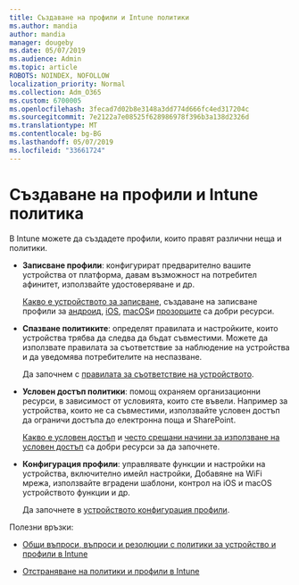 ```yaml
---
title: Създаване на профили и Intune политики
ms.author: mandia
author: mandia
manager: dougeby
ms.date: 05/07/2019
ms.audience: Admin
ms.topic: article
ROBOTS: NOINDEX, NOFOLLOW
localization_priority: Normal
ms.collection: Adm_O365
ms.custom: 6700005
ms.openlocfilehash: 3fecad7d02b8e3148a3dd774d666fc4ed317204c
ms.sourcegitcommit: 7e2122a7e08525f628986978f396b3a138d2326d
ms.translationtype: MT
ms.contentlocale: bg-BG
ms.lasthandoff: 05/07/2019
ms.locfileid: "33661724"
---
```

# <a name="creating-intune-policy-and-profiles"></a>Създаване на профили и Intune политика

В Intune можете да създадете профили, които правят различни неща и политики.

- **Записване профили**: конфигурират предварително вашите устройства от платформа, давам възможност на потребител афинитет, използвайте удостоверяване и др. 

  [Какво е устройството за записване](https://docs.microsoft.com/intune/device-enrollment), създаване на записване профили за [андроид](https://docs.microsoft.com/intune/android-enroll), [iOS](https://docs.microsoft.com/intune/ios-enroll), [macOS](https://docs.microsoft.com/intune/macos-enroll)и [прозорците](https://docs.microsoft.com/intune/windows-enrollment-methods) са добри ресурси.

- **Спазване политиките**: определят правилата и настройките, които устройства трябва да следва да бъдат съвместими. Можете да използвате правилата за съответствие за наблюдение на устройства и да уведомява потребителите на неспазване. 

  Да започнем с [правилата за съответствие на устройството](https://docs.microsoft.com/intune/device-compliance-get-started).
- **Условен достъп политики**: помощ охраняем организационни ресурси, в зависимост от условията, които сте въвели. Например за устройства, които не са съвместими, използвайте условен достъп да ограничи достъпа до електронна поща и SharePoint.

  [Какво е условен достъп](https://docs.microsoft.com/intune/conditional-access) и [често срещани начини за използване на условен достъп](https://docs.microsoft.com/intune/conditional-access-intune-common-ways-use) са добри ресурси за да започнете.

- **Конфигурация профили**: управлявате функции и настройки на устройства, включително имейл настройки, Добавяне на WiFi мрежа, използвайте вградени шаблони, контрол на iOS и macOS устройството функции и др. 

  Да започнете в [устройството конфигурация профили](https://docs.microsoft.com/intune/device-profiles).

Полезни връзки:

- [Общи въпроси, въпроси и резолюции с политики за устройство и профили в Intune](https://docs.microsoft.com/intune/device-profile-troubleshoot)

- [Отстраняване на политики и профили в Intune](https://docs.microsoft.com/intune/troubleshoot-policies-in-microsoft-intune)
